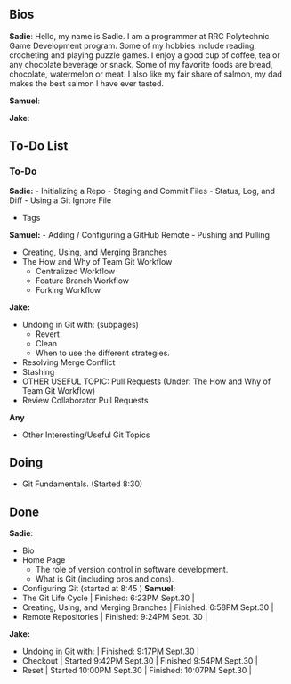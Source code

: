 ## Bios
**Sadie**:
Hello, my name is Sadie. I am a programmer at RRC Polytechnic Game Development program. Some of my hobbies include reading, crocheting and playing puzzle games. I enjoy a good cup of coffee, tea or any chocolate beverage or snack. Some of my favorite foods are bread, chocolate, watermelon or meat. I also like my fair share of salmon, my dad makes the best salmon I have ever tasted.

**Samuel**:

**Jake**:

## To-Do List
### To-Do
**Sadie:** 
    - Initializing a Repo
    - Staging and Commit Files
    - Status, Log, and Diff
    - Using a Git Ignore File
- Tags
  
**Samuel:** 
    - Adding / Configuring a GitHub Remote
    - Pushing and Pulling
- Creating, Using, and Merging Branches
- The How and Why of Team Git Workflow
    - Centralized Workflow
    - Feature Branch Workflow
    - Forking Workflow

**Jake:** 
- Undoing in Git with: (subpages)
    - Revert
    - Clean 
    - When to use the different strategies.
- Resolving Merge Conflict
- Stashing
- OTHER USEFUL TOPIC: Pull Requests (Under: The How and Why of Team Git Workflow)
- Review Collaborator Pull Requests

**Any**
- Other Interesting/Useful Git Topics

## Doing

- Git Fundamentals. (Started 8:30)
    

## Done
**Sadie**:
- Bio 
- Home Page
    - The role of version control in software development.
    - What is Git (including pros and cons).
- Configuring Git (started at 8:45 )
**Samuel:** 
- The Git Life Cycle | Finished: 6:23PM Sept.30 |
- Creating, Using, and Merging Branches | Finished: 6:58PM Sept.30 |
- Remote Repositories | Finished: 9:24PM Sept. 30 |

**Jake:** 
- Undoing in Git with: | Finished: 9:17PM Sept.30 |
- Checkout | Started 9:42PM Sept.30 | Finished 9:54PM Sept.30 |
- Reset | Started 10:00PM Sept.30 | Finished: 10:07PM Sept.30 |
